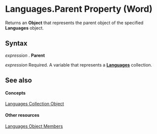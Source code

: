 
# Languages.Parent Property (Word)

Returns an  **Object** that represents the parent object of the specified **Languages** object.


## Syntax

 _expression_ . **Parent**

 _expression_ Required. A variable that represents a **[Languages](e3b1d3f3-de1b-d2fe-962f-5a589842d1b0.md)** collection.


## See also


#### Concepts


[Languages Collection Object](e3b1d3f3-de1b-d2fe-962f-5a589842d1b0.md)
#### Other resources


[Languages Object Members](f638245c-ca4c-5d4b-f118-d3c15f6ecd0e.md)
